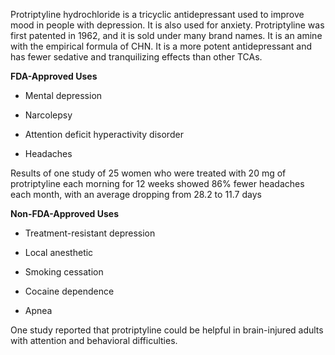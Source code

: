 Protriptyline hydrochloride is a tricyclic antidepressant used to improve mood in people with depression. It is also used for anxiety. Protriptyline was first patented in 1962, and it is sold under many brand names. It is an amine with the empirical formula of CHN. It is a more potent antidepressant and has fewer sedative and tranquilizing effects than other TCAs.

**FDA-Approved Uses**

- Mental depression

- Narcolepsy

- Attention deficit hyperactivity disorder

- Headaches

Results of one study of 25 women who were treated with 20 mg of protriptyline each morning for 12 weeks showed 86% fewer headaches each month, with an average dropping from 28.2 to 11.7 days

**Non-FDA-Approved Uses**

- Treatment-resistant depression

- Local anesthetic

- Smoking cessation

- Cocaine dependence

- Apnea

One study reported that protriptyline could be helpful in brain-injured adults with attention and behavioral difficulties.